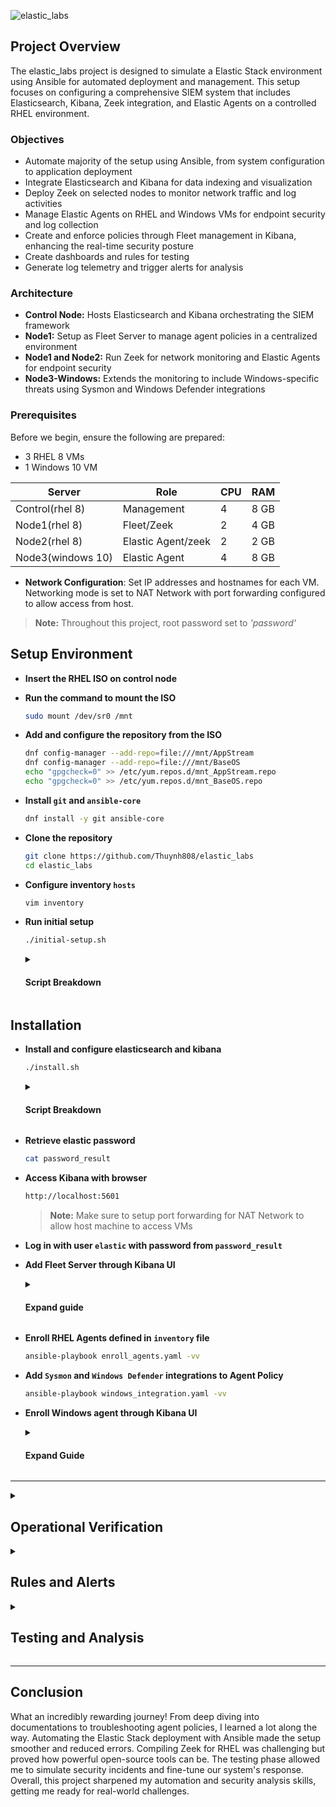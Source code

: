 ![elastic_labs](https://i.imgur.com/BsQNMcw.png)

## Project Overview
The elastic_labs project is designed to simulate a Elastic Stack environment using Ansible for automated deployment and management. This setup focuses on configuring a comprehensive SIEM system that includes Elasticsearch, Kibana, Zeek integration, and Elastic Agents on a controlled RHEL environment.

### Objectives
- Automate majority of the setup using Ansible, from system configuration to application deployment
- Integrate Elasticsearch and Kibana for data indexing and visualization
- Deploy Zeek on selected nodes to monitor network traffic and log activities
- Manage Elastic Agents on RHEL and Windows VMs for endpoint security and log collection
- Create and enforce policies through Fleet management in Kibana, enhancing the real-time security posture
- Create dashboards and rules for testing
- Generate log telemetry and trigger alerts for analysis

### Architecture
- **Control Node:** Hosts Elasticsearch and Kibana orchestrating the SIEM framework
- **Node1:** Setup as Fleet Server to manage agent policies in a centralized environment
- **Node1 and Node2:** Run Zeek for network monitoring and Elastic Agents for endpoint security
- **Node3-Windows:** Extends the monitoring to include Windows-specific threats using Sysmon and Windows Defender integrations

### Prerequisites
Before we begin, ensure the following are prepared:
- 3 RHEL 8 VMs
- 1 Windows 10 VM

| Server           | Role               | CPU | RAM  |
|------------------|--------------------|-----|------|
| Control(rhel 8)  | Management         | 4   | 8 GB |
| Node1(rhel 8)    | Fleet/Zeek         | 2   | 4 GB |     
| Node2(rhel 8)    | Elastic Agent/zeek | 2   | 2 GB |    
| Node3(windows 10)| Elastic Agent      | 4   | 8 GB |  

- **Network Configuration**: Set IP addresses and hostnames for each VM. Networking mode is set to NAT Network with port forwarding configured to allow access from host.

> **Note:** Throughout this project, root password set to *'password'*

## Setup Environment
- **Insert the RHEL ISO on control node**
  
- **Run the command to mount the ISO**
  
  ```bash
  sudo mount /dev/sr0 /mnt
  ```
- **Add and configure the repository from the ISO**
  
  ```bash
  dnf config-manager --add-repo=file:///mnt/AppStream
  dnf config-manager --add-repo=file:///mnt/BaseOS
  echo "gpgcheck=0" >> /etc/yum.repos.d/mnt_AppStream.repo
  echo "gpgcheck=0" >> /etc/yum.repos.d/mnt_BaseOS.repo
  ```
- **Install `git` and `ansible-core`**
  
  ```bash
  dnf install -y git ansible-core
  ```
- **Clone the repository**
  
  ```bash
  git clone https://github.com/Thuynh808/elastic_labs
  cd elastic_labs
  ```
- **Configure inventory `hosts`**
  
  ```bash
  vim inventory
  ```
- **Run initial setup**
  
  ```bash
  ./initial-setup.sh
  ```
  <details close>
  <summary> <h4>Script Breakdown</h4> </summary>
    
  - Install collections from requirements file
  - Generate root SSH keypair
  - Copy root public key to nodes
  - Configure /etc/hosts file for nodes
  - Setup ftp server on control node as repository
  - Add repo to nodes
  - Ensure python is installed on nodes
  - Use rhel-system-roles-timesync to synchronize all nodes 
  </details>
   
## Installation
- **Install and configure elasticsearch and kibana**
  ```bash
  ./install.sh
  ```
  <details close>
  <summary> <h4>Script Breakdown</h4> </summary>
    
  - Setup repositories for Elasticsearch and Kibana
  - Install Elasticsearch and Kibana
  - Open firewall ports for services
  - Set SELinux ports for services
  - Generate Elasticsearch token for Kibana
  - Enroll Kibana
  - Reset password for elastic user
  - Generate encryption keys for Kibana
  - Create Fleet server policy
  - Add Zeek integration policy
  - Add System logs/metrics integration policy
  - Adjust Kibana service file
  - Install Zeek on node1 and node2
  - Confirm services are up and running on necessary ports
  </details>
  
- **Retrieve elastic password**
  ```bash
  cat password_result
  ```
- **Access Kibana with browser**
  ```bash
  http://localhost:5601
  ```
  > **Note:** Make sure to setup port forwarding for NAT Network to allow host machine to access VMs

- **Log in with user `elastic` with password from `password_result`**

- **Add Fleet Server through Kibana UI**
  <details close>
  <summary> <h4>Expand guide</h4> </summary>
    
  - Navigate to Fleet and add Fleet Server <br><br>
  - Set Fleet Server host URL and generate service token <br><br>
  ![elastic_labs](https://i.imgur.com/ma5gQGk.png) <br><br>
  ![elastic_labs](https://i.imgur.com/jWWZ9tR.png) <br><br>
  - Copy provided command to install Fleet Server <br><br>
  ![elastic_labs](https://i.imgur.com/5A0a4lt.png) <br><br>
  - SSH into `node1` and execute the copied command <br><br>
  ![elastic_labs](https://i.imgur.com/jWWZ9tR.png) <br><br>
  ![elastic_labs](https://i.imgur.com/MNtyluj.png) <br><br>
  </details>
  
- **Enroll RHEL Agents defined in `inventory` file** <br>
  ```bash
  ansible-playbook enroll_agents.yaml -vv
  ```
- **Add `Sysmon` and `Windows Defender` integrations to Agent Policy** <br>
  ```bash
  ansible-playbook windows_integration.yaml -vv
  ```
- **Enroll Windows agent through Kibana UI**
  <details close>
  <summary> <h4>Expand Guide</h4> </summary>
    
  - Navigate to Fleet and add Agent <br><br>
  - Choose the Agent Policy and copy provided windows command to install and enroll Elastic Agent<br><br>
  > **Note:** Add `--insecure` to the command to trust self signed certificate
  
  ![elastic_labs](https://i.imgur.com/ZiXn1HF.png) <br><br>
  - Confirm Agent enrollment and incoming data <br><br>
  ![elastic_labs](https://i.imgur.com/rvHa3du.png) <br><br>
  </details>
---
<details close>
<summary> <h2>Operational Verification</h2> </summary>

**In this section, let's make sure our installation process was a success and all components are up and running.**
- **Confirm `/etc/hosts` on nodes** <br><br>
  ![elastic_labs](https://i.imgur.com/c1qDwOP.png) <br><br>
- **Synchronized time across all nodes** <br><br>
  ![elastic_labs](https://i.imgur.com/VuT455D.png) <br><br>
- **Elasticsearch and Kibana are running with no errors** <br><br>
  ![elastic_labs](https://i.imgur.com/R989tOf.png) <br><br>
- **Confirm `zeek` is running on node1 and node2** <br><br>
  ![elastic_labs](https://i.imgur.com/XxkUmrh.png) <br><br>
- **Through Kibana, verify agents are present** <br><br>
  ![elastic_labs](https://i.imgur.com/4QBdwlx.png) <br><br>
- **Verify Agent Policies** <br><br>
  ![elastic_labs](https://i.imgur.com/2TiUS90.png) <br><br>
- **Verify Integrations** <br><br>
  ![elastic_labs](https://i.imgur.com/CusSugk.png) <br><br>
  ![elastic_labs](https://i.imgur.com/pmdsl4F.png) <br><br>
- **Check health and integrations on individual nodes** <br><br>
  ![elastic_labs](https://i.imgur.com/d1MmB9J.png) <br><br>
  ![elastic_labs](https://i.imgur.com/AyL61bM.png) <br><br>
  ![elastic_labs](https://i.imgur.com/4VkiFN2.png) <br><br>
- **Verify logs are coming in from our integrations** <br><br>
  ![elastic_labs](https://i.imgur.com/yWOb8G2.png) <br><br>
  ![elastic_labs](https://i.imgur.com/3sodjob.png) <br><br>
  ![elastic_labs](https://i.imgur.com/kI9bWMd.png) <br><br>
</details>

<details close>
<summary> <h2>Rules and Alerts</h2> </summary>

**In this section, we'll create simple brute force rules to test our deployment.**
- **Navigate to Rules section and create new rule** <br><br>
  ![elastic_labs](https://i.imgur.com/shTjvgm.png) <br><br>
- **Specify custom query and threshold for our brute force rules** <br><br>
  ![elastic_labs](https://i.imgur.com/du2MhMY.png) <br><br>
- **Set MITRE ATT@CK tactics and techniques** <br><br>
  ![elastic_labs](https://i.imgur.com/xPR9xzv.png) <br><br>
- **Confirm our created brute force rules** <br><br>
  ![elastic_labs](https://i.imgur.com/NSlDson.png) <br><br>
  ![elastic_labs](https://i.imgur.com/nv4YgeR.png) <br><br>
  ![elastic_labs](https://i.imgur.com/EEtQr2A.png) <br><br>
</details>

<details close>
<summary> <h2>Testing and Analysis</h2> </summary>

  <details close>
  <summary> <h3>⚠️ Trigger Alerts</h3></summary>

  **Now let's trigger some alerts!**
  - **Using `ncrack` to generate SSH brute force attack on RHEL vm** <br><br>
    ![elastic_labs](https://i.imgur.com/vK1JoYV.png) <br><br>
  - **For the Windows vm, manually fail login attempts to trigger the RDP alert** <br><br>
  - **A dashboard is created to get a hollistic view and track our alerts** <br><br>
    ![elastic_labs](https://i.imgur.com/EV4uzWQ.png) <br><br>
  - **Navigating to our alerts page, we can see a few have been triggered** <br><br>
    ![elastic_labs](https://i.imgur.com/a7Qt0Vm.png) <br><br>
  </details>
  
  <details close>
  <summary> <h3>🔍 SSH Brute Force</h3></summary>

  - **Upon clicking on SSH Brute Force Alert, we can review the alert description and alert reason** <br><br>
    ![elastic_labs](https://i.imgur.com/wLa13aI.png) <br><br>
  - **Diving into our logs, we can see multiple entries where the `root` account failed `ssh_login` on `node2.streetrack.org`** <br><br>
    ![elastic_labs](https://i.imgur.com/j5FJaNw.png) <br><br>
    ![elastic_labs](https://i.imgur.com/QLnsC1r.png) <br><br>
  - **Here we can confirm details of the host thats been targeted, username, source IP, and process name** <br><br>
    ![elastic_labs](https://i.imgur.com/up3fC6O.png) <br><br>
    ![elastic_labs](https://i.imgur.com/VyUlfJF.png) <br><br>
  - **Diving into zeek logs, we can verify the network connection between the related IPs, ports used, and SSH client version** <br><br>
    ![elastic_labs](https://i.imgur.com/YrwhHkN.png) <br><br>
    ![elastic_labs](https://i.imgur.com/z0zvKcY.png) <br><br>
    ![elastic_labs](https://i.imgur.com/awD1lM1.png) <br><br>
  </details>

  <details close>
  <summary> <h3>🔍 RDP Brute force</h3></summary>

  - **Now let's take a look at the RDP Brute Force alert** <br><br>
    ![elastic_labs](https://i.imgur.com/51UlzWj.png) <br><br>
  - **Diving into our logs, we can see that `node3-windows` that's been targeted, as well as useful details in the message section** <br><br>
    ![elastic_labs](https://i.imgur.com/8NpXzch.png) <br><br>
    ![elastic_labs](https://i.imgur.com/CfyabM6.png) <br><br>
  - **Here we can confirm more details like failure reason, username and source IP** <br><br>
    ![elastic_labs](https://i.imgur.com/uBT7VJz.png) <br><br>
    ![elastic_labs](https://i.imgur.com/NfOaWOx.png) <br><br>
  - **Digging into zeek logs, we can verify the network connection between the related IPs, ports used, and the protocol used** <br><br>
    ![elastic_labs](https://i.imgur.com/PFIzDOn.png) <br><br>
    ![elastic_labs](https://i.imgur.com/rK4qch3.png) <br><br>
  </details>
  
</details>
  
---

## Conclusion
What an incredibly rewarding journey! From deep diving into documentations to troubleshooting agent policies, I learned a lot along the way. Automating the Elastic Stack deployment with Ansible made the setup smoother and reduced errors. Compiling Zeek for RHEL was challenging but proved how powerful open-source tools can be. The testing phase allowed me to simulate security incidents and fine-tune our system's response. Overall, this project sharpened my automation and security analysis skills, getting me ready for real-world challenges.

